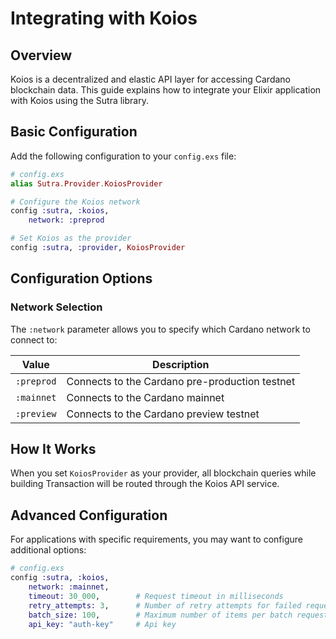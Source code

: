 # Integrating with Koios

## Overview

Koios is a decentralized and elastic API layer for accessing Cardano blockchain data. This guide explains how to integrate your Elixir application with Koios using the Sutra library.

## Basic Configuration

Add the following configuration to your `config.exs` file:

```elixir
# config.exs
alias Sutra.Provider.KoiosProvider

# Configure the Koios network
config :sutra, :koios,
    network: :preprod

# Set Koios as the provider
config :sutra, :provider, KoiosProvider
```

## Configuration Options

### Network Selection

The `:network` parameter allows you to specify which Cardano network to connect to:

| Value      | Description                                    |
| ---------- | ---------------------------------------------- |
| `:preprod` | Connects to the Cardano pre-production testnet |
| `:mainnet` | Connects to the Cardano mainnet                |
| `:preview` | Connects to the Cardano preview testnet        |

## How It Works

When you set `KoiosProvider` as your provider, all blockchain queries while building Transaction will be routed through the Koios API service.

## Advanced Configuration

For applications with specific requirements, you may want to configure additional options:

```elixir
# config.exs
config :sutra, :koios,
    network: :mainnet,
    timeout: 30_000,        # Request timeout in milliseconds
    retry_attempts: 3,      # Number of retry attempts for failed requests
    batch_size: 100,        # Maximum number of items per batch request
    api_key: "auth-key"     # Api key
```
